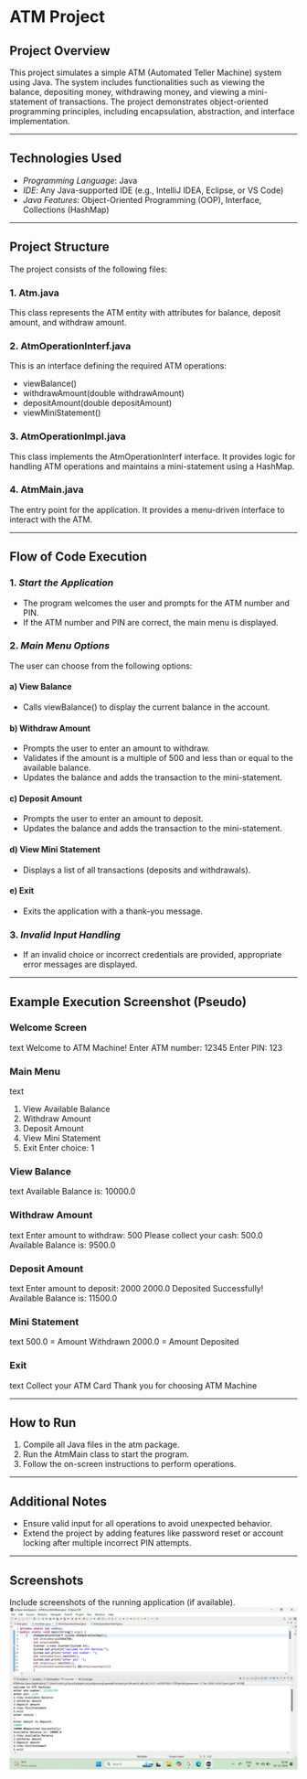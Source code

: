 # ATM Project

## Project Overview
This project simulates a simple ATM (Automated Teller Machine) system using Java. The system includes functionalities such as viewing the balance, depositing money, withdrawing money, and viewing a mini-statement of transactions. The project demonstrates object-oriented programming principles, including encapsulation, abstraction, and interface implementation.

---

## Technologies Used
- *Programming Language*: Java
- *IDE*: Any Java-supported IDE (e.g., IntelliJ IDEA, Eclipse, or VS Code)
- *Java Features*: Object-Oriented Programming (OOP), Interface, Collections (HashMap)

---

## Project Structure
The project consists of the following files:

### 1. Atm.java
This class represents the ATM entity with attributes for balance, deposit amount, and withdraw amount.

### 2. AtmOperationInterf.java
This is an interface defining the required ATM operations:
- viewBalance()
- withdrawAmount(double withdrawAmount)
- depositAmount(double depositAmount)
- viewMiniStatement()

### 3. AtmOperationImpl.java
This class implements the AtmOperationInterf interface. It provides logic for handling ATM operations and maintains a mini-statement using a HashMap.

### 4. AtmMain.java
The entry point for the application. It provides a menu-driven interface to interact with the ATM.

---

## Flow of Code Execution

### 1. *Start the Application*
- The program welcomes the user and prompts for the ATM number and PIN.
- If the ATM number and PIN are correct, the main menu is displayed.

### 2. *Main Menu Options*
The user can choose from the following options:

#### a) View Balance
- Calls viewBalance() to display the current balance in the account.

#### b) Withdraw Amount
- Prompts the user to enter an amount to withdraw.
- Validates if the amount is a multiple of 500 and less than or equal to the available balance.
- Updates the balance and adds the transaction to the mini-statement.

#### c) Deposit Amount
- Prompts the user to enter an amount to deposit.
- Updates the balance and adds the transaction to the mini-statement.

#### d) View Mini Statement
- Displays a list of all transactions (deposits and withdrawals).

#### e) Exit
- Exits the application with a thank-you message.

### 3. *Invalid Input Handling*
- If an invalid choice or incorrect credentials are provided, appropriate error messages are displayed.

---

## Example Execution Screenshot (Pseudo)

### Welcome Screen
text
Welcome to ATM Machine!
Enter ATM number: 12345
Enter PIN: 123


### Main Menu
text
1. View Available Balance
2. Withdraw Amount
3. Deposit Amount
4. View Mini Statement
5. Exit
Enter choice: 1


### View Balance
text
Available Balance is: 10000.0


### Withdraw Amount
text
Enter amount to withdraw: 500
Please collect your cash: 500.0
Available Balance is: 9500.0


### Deposit Amount
text
Enter amount to deposit: 2000
2000.0 Deposited Successfully!
Available Balance is: 11500.0


### Mini Statement
text
500.0 = Amount Withdrawn
2000.0 = Amount Deposited


### Exit
text
Collect your ATM Card
Thank you for choosing ATM Machine


---

## How to Run
1. Compile all Java files in the atm package.
2. Run the AtmMain class to start the program.
3. Follow the on-screen instructions to perform operations.

---

## Additional Notes
- Ensure valid input for all operations to avoid unexpected behavior.
- Extend the project by adding features like password reset or account locking after multiple incorrect PIN attempts.

---

## Screenshots
Include screenshots of the running application (if available).
![image alt](https://github.com/VENNI333/ATM-PROJECT-JAVA/blob/2d0881955105a8e6a54555cc72ec864c3a678aee/Screenshot%20(2).png)


